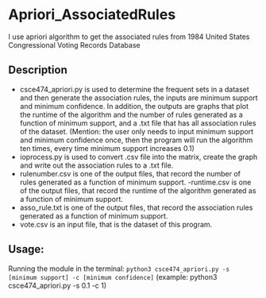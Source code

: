 # Apriori_AssociatedRules
I use apriori algorithm to get the associated rules from 1984 United States Congressional Voting Records Database

## Description 
- csce474_apriori.py is used to determine the frequent sets in a dataset and then generate the association rules, the inputs are minimum support and minimum confidence. In addition,  the outputs are graphs that plot the runtime of the algorithm and the number of rules generated as a function of minimum support, and a .txt file that has all association rules of the dataset. (Mention: the user only needs to input minimum support and minimum confidence once, then the program will run the algorithm ten times, every time minimum support increases 0.1)
- ioprocess.py is used to convert .csv file into the matrix, create the graph and write out the association rules to a .txt file.
- rulenumber.csv is one of the output files, that record the number of rules generated as a function of minimum support.
-runtime.csv is one of the output files, that record the runtime of the algorithm generated as a function of minimum support.
- asso_rule.txt is one of the output files, that record the association rules generated as a function of minimum support.
- vote.csv is an input file, that is the dataset of this program.

## Usage:
Running the module in the terminal:
  `python3 csce474_apriori.py -s [minimum support] -c [minimum confidence]`
(example: python3 csce474_apriori.py -s 0.1 -c 1)

 




